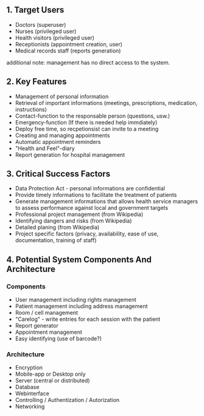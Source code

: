 ## 1. Target Users
- Doctors (superuser)
- Nurses (privileged user)
- Health visitors (privileged user)
- Receptionists (appointment creation, user)
- Medical records staff (reports generation)

additional note:  management has no direct access to the system.

## 2. Key Features
- Management of personal information
- Retrieval of important informations (meetings, prescriptions, medication, instructions)
- Contact-function to the responsable person (questions, usw.)
- Emergency-function (If there is needed help immdiately)
- Deploy free time, so recpetionsist can invite to a meeting
- Creating and managing appointments
- Automatic appointment reminders
- "Health and Feel"-diary
- Report generation for hospital management

## 3. Critical Success Factors
- Data Protection Act - personal informations are confidential
- Provide timely informations to facilitate the treatment of patients
- Generate management informations that allows health service managers to assess performance against local and government targets
- Professional project management (from Wikipedia)
- Identifying dangers and risks (from Wikipedia)
- Detailed planing (from Wikipedia)
- Project specific factors (privacy, availability, ease of use, documentation, training of staff)

## 4. Potential System Components And Architecture

### Components
- User management including rights management
- Patient management including address management
- Room / cell management
- "Carelog" - write entries for each session with the patient
- Report generator
- Appointment management
- Easy identifying (use of barcode?)

### Architecture
- Encryption
- Mobile-app or Desktop only
- Server (central or distributed)
- Database
- Webinterface
- Controlling / Authentization / Autorization
- Networking

